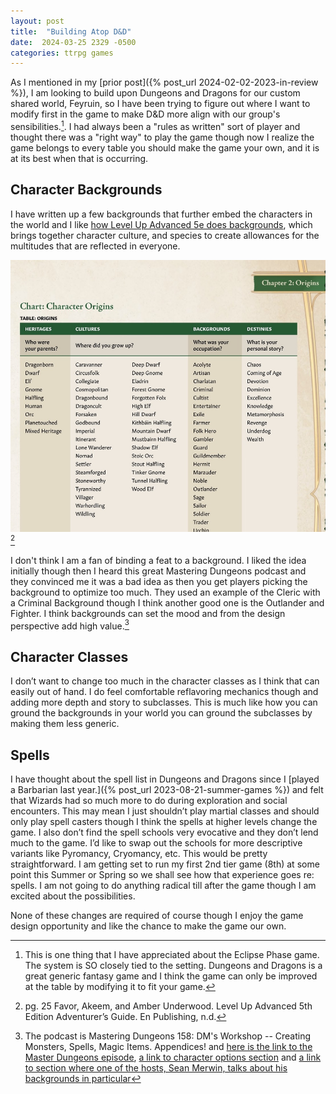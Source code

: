 ```yaml
---
layout: post
title:  "Building Atop D&D"
date:  2024-03-25 2329 -0500
categories: ttrpg games
---
```

As I mentioned in my [prior post]({% post_url 2024-02-02-2023-in-review %}), I am looking to build upon Dungeons and Dragons for our custom shared world, Feyruin, so I have been trying to figure out where I want to modify first in the game to make D&D more align with our group's sensibilities.[^1]. I had always been a "rules as written" sort of player and thought there was a "right way" to play the game though now I realize the game belongs to every table you should make the game your own, and it is at its best when that is occurring. 

## Character Backgrounds
I have written up a few backgrounds that further embed the characters in the world and I like [how Level Up Advanced 5e does backgrounds](https://enpublishingrpg.com/), which brings together character culture, and species to create allowances for the multitudes that are reflected in everyone.

![A table showing the different parts of the Level Up 5e Origin System](/img/lvup_back.jpeg)[^2]


I don't think I am a fan of binding a feat to a background. I liked the idea initially though then I heard this great Mastering Dungeons podcast and they convinced me it was a bad idea as then you get players picking the background to optimize too much. They used an example of the Cleric with a Criminal Background though I think another good one is the Outlander and Fighter. I think backgrounds can set the mood and from the design perspective add high value.[^3]

## Character Classes
I don’t want to change too much in the character classes as I think that can easily out of hand. I do feel comfortable reflavoring mechanics though and adding more depth and story to subclasses. This is much like how you can ground the backgrounds in your world you can ground the subclasses by making them less generic.

## Spells
I have thought about the spell list in Dungeons and Dragons since I [played a Barbarian last year.]({% post_url 2023-08-21-summer-games %}) and felt that Wizards had so much more to do during exploration and social encounters. This may mean I just shouldn’t play martial classes and should only play spell casters though I think the spells at higher levels change the game. I also don’t find the spell schools very evocative and they don’t lend much to the game. I’d like to swap out the schools for more descriptive variants like Pyromancy, Cryomancy, etc. This would be pretty straightforward.  I am getting set to run my first 2nd tier game (8th) at some point this Summer or Spring so we shall see how that experience goes re: spells. I am not going to do anything radical till after the game though I am excited about the possibilities.

None of these changes are required of course though I enjoy the game design opportunity and like the chance to make the game our own.


[^1]: This is one thing that I have appreciated about the Eclipse Phase game. The system is SO closely tied to the setting. Dungeons and Dragons is a great generic fantasy game and I think the game can only be improved at the table by modifying it to fit your game. 

[^2]: pg. 25 Favor, Akeem, and Amber Underwood. Level Up Advanced 5th Edition Adventurer’s Guide. En Publishing, n.d.

[^3]: The podcast is Mastering Dungeons 158: DM's Workshop -- Creating Monsters, Spells, Magic Items. Appendices! and [here is the link to the Master Dungeons episode](https://overcast.fm/+9W7lFjYu8), [a link to character options section](https://overcast.fm/+9W7lFjYu8/57:27) and [a link to section where one of the hosts, Sean Merwin, talks about his backgrounds in particular](https://overcast.fm/+9W7lFjYu8/57:27) 




